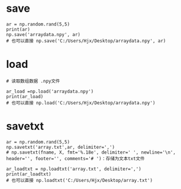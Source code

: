 

# save
    
    ar = np.random.rand(5,5)
    print(ar)
    np.save('arraydata.npy', ar)
    # 也可以直接 np.save('C:/Users/Hjx/Desktop/arraydata.npy', ar)

# load
    
    # 读取数组数据 .npy文件
    
    ar_load =np.load('arraydata.npy')
    print(ar_load)
    # 也可以直接 np.load('C:/Users/Hjx/Desktop/arraydata.npy')

# savetxt
  
    ar = np.random.rand(5,5)
    np.savetxt('array.txt',ar, delimiter=',')
    # np.savetxt(fname, X, fmt='%.18e', delimiter=' ', newline='\n', header='', footer='', comments='# ')：存储为文本txt文件
    
    ar_loadtxt = np.loadtxt('array.txt', delimiter=',')
    print(ar_loadtxt)
    # 也可以直接 np.loadtxt('C:/Users/Hjx/Desktop/array.txt')


